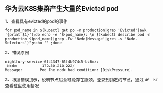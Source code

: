 ## 华为云K8S集群产生大量的Evicted pod

1、查看具有evicted的pod的事件

```
for pod_name in $(kubectl get po -n production|grep 'Evicted'|awk '{print $1}');do echo -e "${pod_name}: \n $(kubectl describe pod -n production ${pod_name}|grep -Ew 'Node|Message'|grep -v 'Node-Selectors')";echo '' ;done
```


2、错误原因

```
nightfury-service-6fd4347-65f4b974c5-bz6mz:
 Node:           172.30.218.222/
Message:        Pod The node had condition: [DiskPressure].
```


3、根据错误提示，说明节点磁盘可能存在瓶颈，登录到指定的节点，通过 `df -hT` 查看磁盘使用情况

```

```